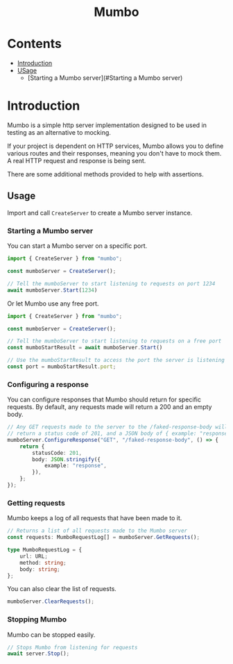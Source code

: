 <h1 align="center">Mumbo</h1>

# Contents
- [Introduction](#Introduction)
- [USage](#Usage)
    * [Starting a Mumbo server](#Starting a Mumbo server)

# Introduction

Mumbo is a simple http server implementation designed
to be used in testing as an alternative to mocking.

If your project is dependent on HTTP services, Mumbo allows you
to define various routes and their responses, meaning you don't
have to mock them. A real HTTP request and response is being sent.

There are some additional methods provided to help with assertions.

## Usage

Import and call `CreateServer` to create a Mumbo server instance.

### Starting a Mumbo server

You can start a Mumbo server on a specific port.

```typescript
import { CreateServer } from "mumbo";

const mumboServer = CreateServer();

// Tell the mumboServer to start listening to requests on port 1234
await mumboServer.Start(1234)
```

Or let Mumbo use any free port.

```typescript
import { CreateServer } from "mumbo";

const mumboServer = CreateServer();

// Tell the mumboServer to start listening to requests on a free port
const mumboStartResult = await mumboServer.Start()

// Use the mumboStartResult to access the port the server is listening on
const port = mumboStartResult.port;
```

### Configuring a response
You can configure responses that Mumbo should return for specific requests. By default, any requests made will return a 200 and an empty body.
```typescript
// Any GET requests made to the server to the /faked-response-body will
// return a status code of 201, and a JSON body of { example: "response" }
mumboServer.ConfigureResponse("GET", "/faked-response-body", () => {
    return {
        statusCode: 201,
        body: JSON.stringify({
            example: "response",
        }),
    };
});
```

### Getting requests
Mumbo keeps a log of all requests that have been made to it.

```typescript
// Returns a list of all requests made to the Mumbo server
const requests: MumboRequestLog[] = mumboServer.GetRequests();
```

```typescript
type MumboRequestLog = {
    url: URL;
    method: string;
    body: string;
};
```

You can also clear the list of requests.

```typescript
mumboServer.ClearRequests();
```

### Stopping Mumbo
Mumbo can be stopped easily.

```typescript
// Stops Mumbo from listening for requests
await server.Stop();
```
